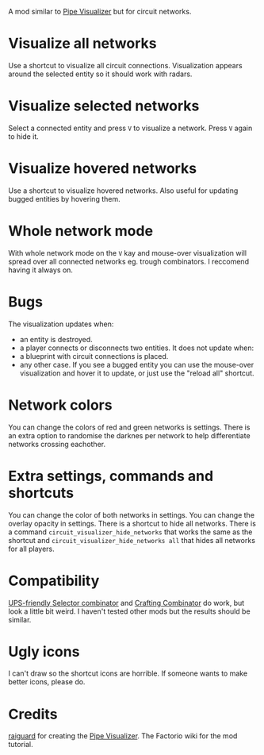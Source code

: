 A mod similar to [Pipe Visualizer](https://mods.factorio.com/mod/PipeVisualizer) but for circuit networks.

# Visualize all networks
Use a shortcut to visualize all circuit connections.
Visualization appears around the selected entity so it should work with radars.

# Visualize selected networks
Select a connected entity and press `V` to visualize a network.
Press `V` again to hide it.

# Visualize hovered networks
Use a shortcut to visualize hovered networks.
Also useful for updating bugged entities by hovering them.

# Whole network mode
With whole network mode on the `V` kay and mouse-over visualization will spread over all connected networks eg. trough combinators. I reccomend having it always on.

# Bugs
The visualization updates when:
- an entity is destroyed.
- a player connects or disconnects two entities.
It does not update when:
- a blueprint with circuit connections is placed.
- any other case.
If you see a bugged entity you can use the mouse-over visualization and hover it to update, or just use the "reload all" shortcut.

# Network colors
You can change the colors of red and green networks is settings.
There is an extra option to randomise the darknes per network to help differentiate networks crossing eachother.

# Extra settings, commands and shortcuts
You can change the color of both networks in settings.
You can change the overlay opacity in settings.
There is a shortcut to hide all networks.
There is a command `circuit_visualizer_hide_networks` that works the same as the shortcut and `circuit_visualizer_hide_networks all` that hides all networks for all players.

# Compatibility
[UPS-friendly Selector combinator](https://mods.factorio.com/mod/selector-combinator) and [Crafting Combinator](https://mods.factorio.com/mod/crafting_combinator) do work, but look a little bit weird.
I haven't tested other mods but the results should be similar.

# Ugly icons
I can't draw so the shortcut icons are horrible. If someone wants to make better icons, please do.

# Credits
[raiguard](https://mods.factorio.com/user/raiguard) for creating the [Pipe Visualizer](https://mods.factorio.com/mod/PipeVisualizer).
The Factorio wiki for the mod tutorial.
